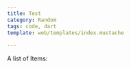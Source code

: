 ```yaml
---
title: Test
category: Random
tags: code, dart
template: web/templates/index.mustache
    
---
```


A list of Items:

